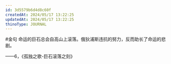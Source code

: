 ```yaml
---
id: 3d5579b6d4d8c60f
createdAt: 2024/05/17 13:22:25
updatedAt: 2024/05/17 13:22:25
thinoType: JOURNAL
---
```

#金句 命运的巨石总会自高山上滚落。俄狄浦斯违抗的努力，反而助长了命运的悲剧。

——6，《孤独之歌-巨石滚落之刻》